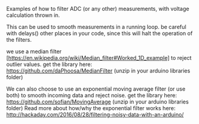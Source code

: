 Examples of how to filter ADC (or any other) measurements, with voltage calculation thrown in.

This can be used to smooth measurements in a running loop. be careful with delays() other places in your code, since this will halt the operation of the filters.

we use a median filter [https://en.wikipedia.org/wiki/Median_filter#Worked_1D_example] to reject outlier values.
get the library here: https://github.com/daPhoosa/MedianFilter (unzip in your arduino libraries folder)

We can also choose to use an exponential moving average filter (or use both) to smooth incoming data and reject noise. 
get the library here: https://github.com/sofian/MovingAverage (unzip in your arduino libraries folder)
Read more about how/why the exponential filter works here: http://hackaday.com/2016/08/28/filtering-noisy-data-with-an-arduino/

